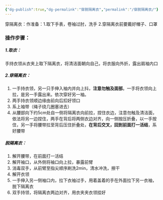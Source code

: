 ```yaml
---
{"dg-publish":true,"dg-permalink":"穿脱隔离衣","permalink":"/穿脱隔离衣/"}
---
```


穿隔离衣：作准备：1.取下手表，卷袖过肘，洗手 2.穿隔离衣前要戴好帽子、口罩
### 操作步骤：
##### 1.取衣：
手持衣领从衣夹上取下隔离衣，将清洁面朝向自己，将衣服向外折，露出肩袖内口
##### 2.穿隔离衣：
1. 一手持衣领，另一只手伸入袖内并向上抖，**注意勿触及面部**。一手将衣领向上拉，是另一手露出来。依次穿好另一袖。
2. 两手持衣领顺边缘由前向后扣好领口
3. 系上袖带（绳子绕几圈塞进去）
4. 从腰部向下约5cm处自一侧将隔离衣向前拉，捏住衣边，注意勿触及清洁面，依法将另一边捏住，两手在背后将两侧衣边对齐，向一侧按压折叠，以一手按住，另一手将腰带拉至背后压住折叠处，**在背后交叉，回到前面打一活结**，系好腰带
##### 脱隔离衣：
1. 解开腰带，在前面打一活结
2. 解开袖口，从外侧将袖口向上拉，暴露前臂
3. 消毒双手，从前臂至指尖顺序刷洗2min，清水冲洗，擦干
4. 解开衣领
5. 一手伸入另一侧袖口内，拉下衣袖过手，用着盖着的手在外面拉下另一衣袖，脱下隔离衣
6. 双手持领，将隔离衣两边对齐，用衣夹夹衣领挂好